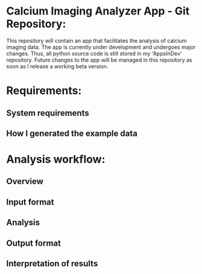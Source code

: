 # Calcium Imaging Analyzer App - Git Repository:

This repository will contain an app that facilitates the analysis of calcium imaging data. 
The app is currently under development and undergoes major changes. Thus, all python source code is still stored in my 'AppsInDev' repository. Future changes to the app will be managed in this repository as soon as I release a working beta version. 

# Requirements:

## System requirements


## How I generated the example data



# Analysis workflow:

## Overview


## Input format


## Analysis


## Output format


## Interpretation of results
